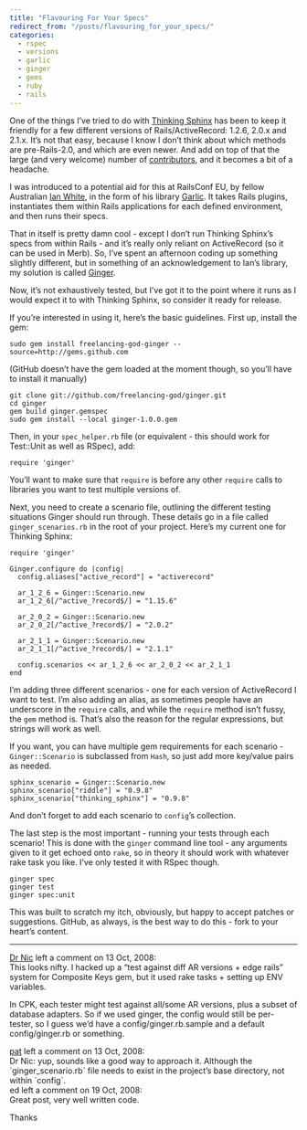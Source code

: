 ```yaml
---
title: "Flavouring For Your Specs"
redirect_from: "/posts/flavouring_for_your_specs/"
categories:
  - rspec
  - versions
  - garlic
  - ginger
  - gems
  - ruby
  - rails
---
```

One of the things I’ve tried to do with [Thinking
Sphinx](http://ts.freelancing-gods.com) has been to keep it friendly for
a few different versions of Rails/ActiveRecord: 1.2.6, 2.0.x and 2.1.x.
It’s not that easy, because I know I don’t think about which methods are
pre-Rails-2.0, and which are even newer. And add on top of that the
large (and very welcome) number of
[contributors](http://github.com/freelancing-god/thinking-sphinx/network/members),
and it becomes a bit of a headache.

I was introduced to a potential aid for this at RailsConf EU, by fellow
Australian [Ian White](http://blog.ardes.com/ian), in the form of his
library [Garlic](http://github.com/ianwhite/garlic/tree/master). It
takes Rails plugins, instantiates them within Rails applications for
each defined environment, and then runs their specs.

That in itself is pretty damn cool - except I don’t run Thinking
Sphinx’s specs from within Rails - and it’s really only reliant on
ActiveRecord (so it can be used in Merb). So, I’ve spent an afternoon
coding up something slightly different, but in something of an
acknowledgement to Ian’s library, my solution is called
[Ginger](http://github.com/freelancing-god/ginger/tree).

Now, it’s not exhaustively tested, but I’ve got it to the point where it
runs as I would expect it to with Thinking Sphinx, so consider it ready
for release.

If you’re interested in using it, here’s the basic guidelines. First up,
install the gem:

    sudo gem install freelancing-god-ginger --source=http://gems.github.com

(GitHub doesn’t have the gem loaded at the moment though, so you’ll have
to install it manually)

    git clone git://github.com/freelancing-god/ginger.git
    cd ginger
    gem build ginger.gemspec
    sudo gem install --local ginger-1.0.0.gem

Then, in your `spec_helper.rb` file (or equivalent - this should work
for Test::Unit as well as RSpec), add:

    require 'ginger'

You’ll want to make sure that `require` is before any other `require`
calls to libraries you want to test multiple versions of.

Next, you need to create a scenario file, outlining the different
testing situations Ginger should run through. These details go in a file
called `ginger_scenarios.rb` in the root of your project. Here’s my
current one for Thinking Sphinx:

    require 'ginger'

    Ginger.configure do |config|
      config.aliases["active_record"] = "activerecord"

      ar_1_2_6 = Ginger::Scenario.new
      ar_1_2_6[/^active_?record$/] = "1.15.6"

      ar_2_0_2 = Ginger::Scenario.new
      ar_2_0_2[/^active_?record$/] = "2.0.2"

      ar_2_1_1 = Ginger::Scenario.new
      ar_2_1_1[/^active_?record$/] = "2.1.1"

      config.scenarios << ar_1_2_6 << ar_2_0_2 << ar_2_1_1
    end

I’m adding three different scenarios - one for each version of
ActiveRecord I want to test. I’m also adding an alias, as sometimes
people have an underscore in the `require` calls, and while the
`require` method isn’t fussy, the `gem` method is. That’s also the
reason for the regular expressions, but strings will work as well.

If you want, you can have multiple gem requirements for each scenario -
`Ginger::Scenario` is subclassed from `Hash`, so just add more key/value
pairs as needed.

    sphinx_scenario = Ginger::Scenario.new
    sphinx_scenario["riddle"] = "0.9.8" 
    sphinx_scenario["thinking_sphinx"] = "0.9.8"

And don’t forget to add each scenario to `config`’s collection.

The last step is the most important - running your tests through each
scenario! This is done with the `ginger` command line tool - any
arguments given to it get echoed onto `rake`, so in theory it should
work with whatever rake task you like. I’ve only tested it with RSpec
though.

    ginger spec
    ginger test
    ginger spec:unit

This was built to scratch my itch, obviously, but happy to accept
patches or suggestions. GitHub, as always, is the best way to do this -
fork to your heart’s content.

------------------------------------------------------------------------

<div class="comments">
<div class="comment-author">
<a href="http://drnicwilliams.com">Dr Nic</a> left a comment on 13 Oct,
2008:</div>

<div class="comment" markdown="1">
This looks nifty. I hacked up a “test against diff AR versions + edge
rails” system for Composite Keys gem, but it used rake tasks + setting
up ENV variables.

In CPK, each tester might test against all/some AR versions, plus a
subset of database adapters. So if we used ginger, the config would
still be per-tester, so I guess we’d have a config/ginger.rb.sample and
a default config/ginger.rb or something.

</div>
<div class="comment-author">
<a href="http://freelancing-gods.com">pat</a> left a comment on 13 Oct,
2008:</div>

<div class="comment" markdown="1">
Dr Nic: yup, sounds like a good way to approach it. Although the
`ginger_scenario.rb` file needs to exist in the project’s base
directory, not within `config`.

</div>
<div class="comment-author">
ed left a comment on 19 Oct, 2008:</div>

<div class="comment" markdown="1">
Great post, very well written code.

Thanks

</div>
</div>

